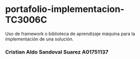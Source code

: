# portafolio-implementacion-TC3006C
Uso de framework o biblioteca de aprendizaje máquina para la implementación de una solución.
### Cristian Aldo Sandoval Suarez A01751137
